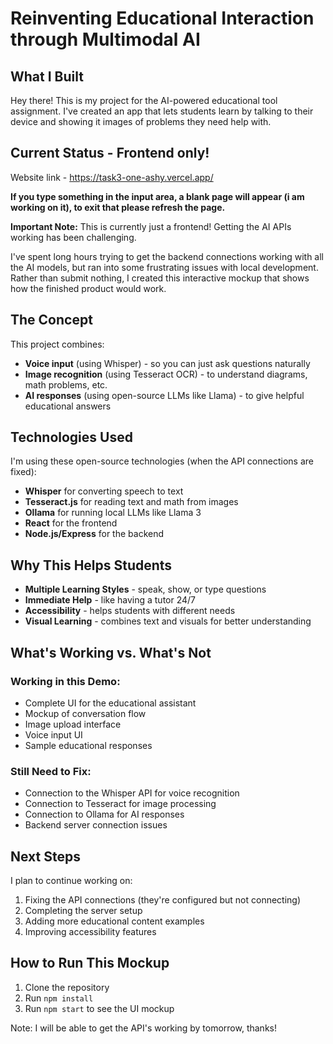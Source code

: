 # Reinventing Educational Interaction through Multimodal AI

## What I Built

Hey there! This is my project for the AI-powered educational tool assignment. I've created an app that lets students learn by talking to their device and showing it images of problems they need help with.

## Current Status - Frontend only! 

Website link - https://task3-one-ashy.vercel.app/

**If you type something in the input area, a blank page will appear (i am working on it), to exit that please refresh the page.**

**Important Note:** This is currently just a frontend! Getting the AI APIs working has been challenging.

I've spent long hours trying to get the backend connections working with all the AI models, but ran into some frustrating issues with local development. Rather than submit nothing, I created this interactive mockup that shows how the finished product would work.

## The Concept

This project combines:
- **Voice input** (using Whisper) - so you can just ask questions naturally
- **Image recognition** (using Tesseract OCR) - to understand diagrams, math problems, etc.
- **AI responses** (using open-source LLMs like Llama) - to give helpful educational answers

## Technologies Used

I'm using these open-source technologies (when the API connections are fixed):

- **Whisper** for converting speech to text
- **Tesseract.js** for reading text and math from images
- **Ollama** for running local LLMs like Llama 3
- **React** for the frontend
- **Node.js/Express** for the backend

## Why This Helps Students

- **Multiple Learning Styles** - speak, show, or type questions
- **Immediate Help** - like having a tutor 24/7
- **Accessibility** - helps students with different needs
- **Visual Learning** - combines text and visuals for better understanding

## What's Working vs. What's Not

### Working in this Demo:
- Complete UI for the educational assistant
- Mockup of conversation flow
- Image upload interface
- Voice input UI
- Sample educational responses

### Still Need to Fix:
- Connection to the Whisper API for voice recognition
- Connection to Tesseract for image processing
- Connection to Ollama for AI responses
- Backend server connection issues

## Next Steps

I plan to continue working on:
1. Fixing the API connections (they're configured but not connecting)
2. Completing the server setup
3. Adding more educational content examples
4. Improving accessibility features

## How to Run This Mockup

1. Clone the repository
2. Run `npm install`
3. Run `npm start` to see the UI mockup

Note: I will be able to get the API's working by tomorrow, thanks!
